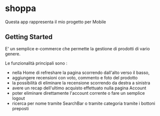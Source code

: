 # shoppa

Questa app rappresenta il mio progetto per Mobile

## Getting Started

E' un semplice e-commerce che permette la gestione di prodotti di vario genere.

Le funzionalità principali sono :
- nella Home di refreshare la pagina scorrendo dall'alto verso il basso,
- aggiungere recensioni con voto, commento e foto del prodotto
- la possibilità di eliminare la recensione scorrendo da destra a sinistra
- avere un recap dell'ultimo acquisto effettuato nulla pagina Account
- poter eliminare direttamente l'account corrente o fare un semplice logout
- ricerca per nome tramite SearchBar o tramite categoria tramite i bottoni preposti 
